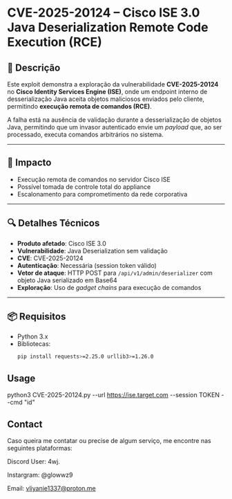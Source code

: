 # CVE-2025-20124 – Cisco ISE 3.0 Java Deserialization Remote Code Execution (RCE)

## 📌 Descrição
Este exploit demonstra a exploração da vulnerabilidade **CVE-2025-20124** no **Cisco Identity Services Engine (ISE)**, onde um endpoint interno de desserialização Java aceita objetos maliciosos enviados pelo cliente, permitindo **execução remota de comandos (RCE)**.

A falha está na ausência de validação durante a desserialização de objetos Java, permitindo que um invasor autenticado envie um *payload* que, ao ser processado, executa comandos arbitrários no sistema.

---

## 🚨 Impacto
- Execução remota de comandos no servidor Cisco ISE
- Possível tomada de controle total do appliance
- Escalonamento para comprometimento da rede corporativa

---

## 🔍 Detalhes Técnicos
- **Produto afetado**: Cisco ISE 3.0
- **Vulnerabilidade**: Java Deserialization sem validação
- **CVE**: CVE-2025-20124
- **Autenticação**: Necessária (session token válido)
- **Vetor de ataque**: HTTP POST para `/api/v1/admin/deserializer` com objeto Java serializado em Base64
- **Exploração**: Uso de *gadget chains* para execução de comandos

---

## 📦 Requisitos
- Python 3.x
- Bibliotecas:
  ```bash
  pip install requests>=2.25.0 urllib3>=1.26.0

## Usage

python3 CVE-2025-20124.py --url https://ise.target.com --session TOKEN --cmd "id"

Contact
------------
Caso queira me contatar ou precise de algum serviço, me encontre nas seguintes plataformas:

Discord User: 4wj.

Instargram: @glowwz9

Email: vliyanie1337@proton.me
